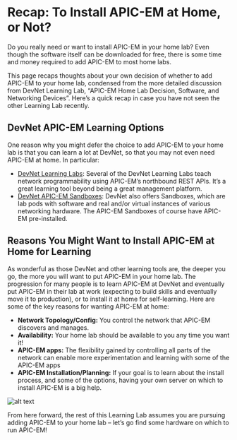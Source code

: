 
# Recap: To Install APIC-EM at Home, or Not?
Do you really need or want to install APIC-EM in your home lab? Even though the software itself can be downloaded for free, there is some time and money required to add APIC-EM to most home labs.

This page recaps thoughts about your own decision of whether to add APIC-EM to your home lab, condensed from the more detailed discussion from DevNet Learning Lab, “APIC-EM Home Lab Decision, Software, and Networking Devices”. Here’s a quick recap in case you have not seen the other Learning Lab recently.

## DevNet APIC-EM Learning Options
One reason why you might defer the choice to add APIC-EM to your home lab is that you can learn a lot at DevNet, so that you may not even need APIC-EM at home. In particular:

- [DevNet Learning Labs](https://learninglabs.cisco.com/tracks/apic-em-prog#net-controllers): Several of the DevNet Learning Labs teach network programmability using APIC-EM’s northbound REST APIs. It’s a great learning tool beyond being a great management platform.
- [DevNet APIC-EM Sandboxes](https://devnetsandbox.cisco.com/RM/Topology?c=14ec7ccf-2988-474e-a135-1e90b9bc6caf):  DevNet also offers Sandboxes, which are lab pods with software and real and/or virtual instances of various networking hardware. The APIC-EM Sandboxes of course have APIC-EM pre-installed.

## Reasons You Might Want to Install APIC-EM at Home for Learning
As wonderful as those DevNet and other learning tools are, the deeper you go, the more you will want to put APIC-EM in your home lab. The progression for many people is to learn APIC-EM at DevNet and eventually put APIC-EM in their lab at work (expecting to build skills and eventually move it to production), or to install it at home for self-learning. Here are some of the key reasons for wanting APIC-EM at home:

- **Network Topology/Config:** You control the network that APIC-EM discovers and manages.
- **Availability:** Your home lab should be available to you any time you want it!
- **APIC-EM apps:** The flexibility gained by controlling all parts of the network can enable more experimentation and learning with some of the APIC-EM apps
- **APIC-EM Installation/Planning:** If your goal is to learn about the install process, and some of the options, having your own server on which to install APIC-EM is a big help.

![alt text](/posts/files/home-lab-network/assets/images/apic-22.png )

From here forward, the rest of this Learning Lab assumes you are pursuing adding APIC-EM to your home lab – let’s go find some hardware on which to run APIC-EM!

